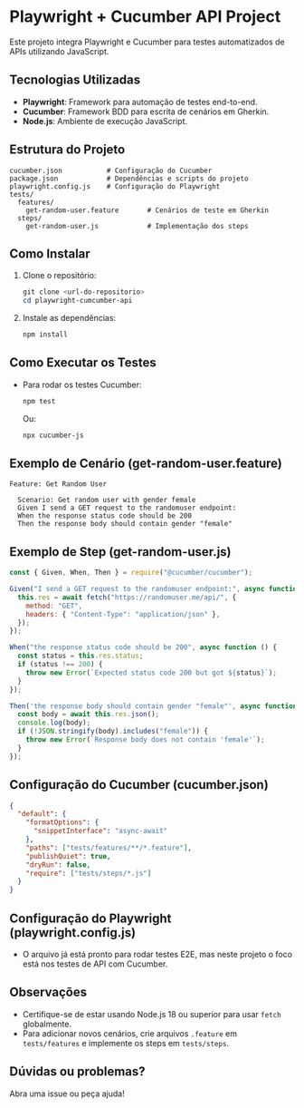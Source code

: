 # Playwright + Cucumber API Project

Este projeto integra Playwright e Cucumber para testes automatizados de APIs utilizando JavaScript.

## Tecnologias Utilizadas
- **Playwright**: Framework para automação de testes end-to-end.
- **Cucumber**: Framework BDD para escrita de cenários em Gherkin.
- **Node.js**: Ambiente de execução JavaScript.

## Estrutura do Projeto
```
cucumber.json           # Configuração do Cucumber
package.json            # Dependências e scripts do projeto
playwright.config.js    # Configuração do Playwright
tests/
  features/
    get-random-user.feature       # Cenários de teste em Gherkin
  steps/
    get-random-user.js            # Implementação dos steps
```

## Como Instalar
1. Clone o repositório:
   ```powershell
   git clone <url-do-repositorio>
   cd playwright-cumcumber-api
   ```
2. Instale as dependências:
   ```powershell
   npm install
   ```

## Como Executar os Testes
- Para rodar os testes Cucumber:
  ```powershell
  npm test
  ```
  Ou:
  ```powershell
  npx cucumber-js
  ```

## Exemplo de Cenário (get-random-user.feature)
```gherkin
Feature: Get Random User

  Scenario: Get random user with gender female
  Given I send a GET request to the randomuser endpoint:
  When the response status code should be 200
  Then the response body should contain gender "female"
```

## Exemplo de Step (get-random-user.js)
```javascript
const { Given, When, Then } = require("@cucumber/cucumber");

Given("I send a GET request to the randomuser endpoint:", async function () {
  this.res = await fetch("https://randomuser.me/api/", {
    method: "GET",
    headers: { "Content-Type": "application/json" },
  });
});

When("the response status code should be 200", async function () {
  const status = this.res.status;
  if (status !== 200) {
    throw new Error(`Expected status code 200 but got ${status}`);
  }
});

Then('the response body should contain gender "female"', async function () {
  const body = await this.res.json();
  console.log(body);
  if (!JSON.stringify(body).includes("female")) {
    throw new Error(`Response body does not contain 'female'`);
  }
});
```

## Configuração do Cucumber (cucumber.json)
```json
{
  "default": {
    "formatOptions": {
      "snippetInterface": "async-await"
    },
    "paths": ["tests/features/**/*.feature"],
    "publishQuiet": true,
    "dryRun": false,
    "require": ["tests/steps/*.js"]
  }
}
```

## Configuração do Playwright (playwright.config.js)
- O arquivo já está pronto para rodar testes E2E, mas neste projeto o foco está nos testes de API com Cucumber.

## Observações
- Certifique-se de estar usando Node.js 18 ou superior para usar `fetch` globalmente.
- Para adicionar novos cenários, crie arquivos `.feature` em `tests/features` e implemente os steps em `tests/steps`.

## Dúvidas ou problemas?
Abra uma issue ou peça ajuda!
